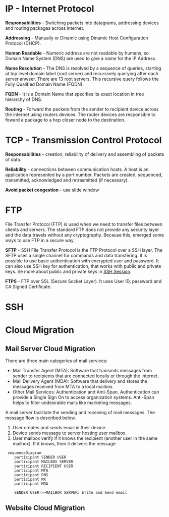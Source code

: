 # IP - Internet Protocol

**Responsabilities** - Switching packets into datagrams, addressing devices and routing packages across internet.

**Addressing** - Manually or Dinamic using Dinamic Host Configuration Protocol (DHCP).

**Human Readable** - Numeric address are not readable by humans, so Domain Name System (DNS) are used to give a name for the IP Address.

**Name Resolution** - The DNS is resolved by a sequence of queries, starting at top level domain label (root server) and recursively querying after each server anwser. There are 13 root servers. This recursive query follows the Fully Qualified Domain Name (FQDN).

**FQDN** - It is a Domain Name that specifies its exact location in tree hierarchy of DNS. 

**Routing** - Forward the packets from the sender to recipient device across the internet using routers devices. The router devices are responsible to foward a package to a hop closer node to the destination.

# TCP - Transmission Control Protocol

**Responsabilities** - creation, reliability of delivery and assembling of packets of data. 

**Reliability** - connections between communication hosts. A host is an application represented by a port number. Packets are created, sequenced, transmitted, acknowledged and retrasmitted (if necessary).

**Avoid packet congestion** - use slide window

# FTP

File Transfer Protocol (FTP) is used when we need to transfer files between clients and servers. The standard FTP does not provide any security layer and the data travels without any cryptography. Because this, emerged some ways to use FTP in a secure way.

**SFTP** - SSH File Transfer Protocol is the FTP Protocol over a SSH layer. The SFTP uses a single channel for commands and data transfering. It is possible to use basic authentication with encrypted user and password. It can also use SSH key for authentication, that works with public and private keys. Se more about public and private keys in [SSH Session](https://github.com/matheus-almeida-rosa/micromaster-cloudcomputing/blob/master/engineering-management/week1.md#ssh). 

**FTPS** - FTP over SSL (Secure Socket Layer). It uses User ID, password and CA Signed Certificate. 

# SSH

# Cloud Migration

## Mail Server Cloud Migration

There are three main categories of mail services:

- Mail Transfer Agent (MTA): Software that transmits messages from sender to recipients that are connected locally or through the internet. 
- Mail Delivery Agent (MDA): Software that delivery and stores the messages received from MTA to a local mailbox.
- Other Mail Services: Authentication and Anti-Span. Authentication can provide a Single Sign On to access organization systems. Anti-Span helps to filter undesirable mails like marketing messages.

A mail server facilitate the sending and receiving of mail messages. The message flow is described below.

 1. User creates and sends email in their device.
 2. Device sends message to server hosting user mailbox.
 3. User mailbox verify if it knows the recipient (another user in the same mailbox). If it knows, then it delivers the message
 
```mermaid
 sequenceDiagram
    participant SENDER USER
    participant MAILBOX SERVER
    participant RECIPIENT USER
    participant MTA
    participant DNS
    participant MX
    participant MDA

    SENDER USER->>MAILBOX SERVER: Write and Send email
```

## Website Cloud Migration
